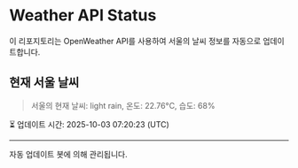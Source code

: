
# Weather API Status

이 리포지토리는 OpenWeather API를 사용하여 서울의 날씨 정보를 자동으로 업데이트합니다.

## 현재 서울 날씨
> 서울의 현재 날씨: light rain, 온도: 22.76°C, 습도: 68%

⏳ 업데이트 시간: 2025-10-03 07:20:23 (UTC)

---
자동 업데이트 봇에 의해 관리됩니다.
